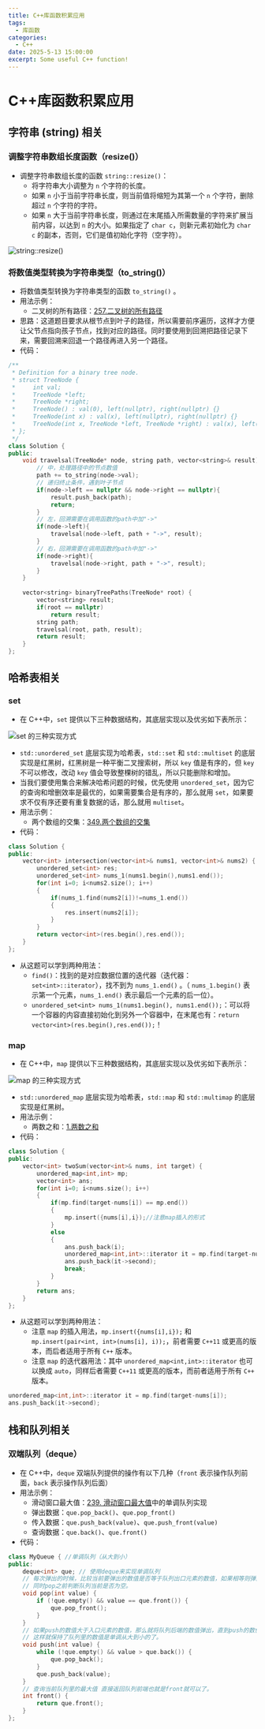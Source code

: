 ```yaml
---
title: C++库函数积累应用
tags:
  - 库函数
categories:
  - C++
date: 2025-5-13 15:00:00
excerpt: Some useful C++ function!
---
```

# C++库函数积累应用
## 字符串 (string) 相关
### 调整字符串数组长度函数（resize()）
+ 调整字符串数组长度的函数 `string::resize()`：
	+ 将字符串大小调整为 `n` 个字符的长度。
	+ 如果 `n` 小于当前字符串长度，则当前值将缩短为其第一个 `n` 个字符，删除超过 `n` 个字符的字符。
	+ 如果 `n` 大于当前字符串长度，则通过在末尾插入所需数量的字符来扩展当前内容，以达到 `n` 的大小。如果指定了 `char c`，则新元素初始化为 `char c` 的副本，否则，它们是值初始化字符（空字符）。

![string::resize()](https://yugin-blog-1313489805.cos.ap-guangzhou.myqcloud.com/20250513151409.png)

### 将数值类型转换为字符串类型（to_string()）
+ 将数值类型转换为字符串类型的函数 `to_string()` 。
+ 用法示例：
	+ 二叉树的所有路径：[257.二叉树的所有路径](https://leetcode.cn/problems/binary-tree-paths/description/)
+ 思路：这道题目要求从根节点到叶子的路径，所以需要前序遍历，这样才方便让父节点指向孩子节点，找到对应的路径。同时要使用到回溯把路径记录下来，需要回溯来回退一个路径再进入另一个路径。
+ 代码：

```cpp
/**
 * Definition for a binary tree node.
 * struct TreeNode {
 *     int val;
 *     TreeNode *left;
 *     TreeNode *right;
 *     TreeNode() : val(0), left(nullptr), right(nullptr) {}
 *     TreeNode(int x) : val(x), left(nullptr), right(nullptr) {}
 *     TreeNode(int x, TreeNode *left, TreeNode *right) : val(x), left(left), right(right) {}
 * };
 */
class Solution {
public:
    void travelsal(TreeNode* node, string path, vector<string>& result){
        // 中，处理路径中的节点数值
        path += to_string(node->val);
        // 递归终止条件，遇到叶子节点
        if(node->left == nullptr && node->right == nullptr){
            result.push_back(path);
            return;
        }
        // 左，回溯需要在调用函数的path中加"->"
        if(node->left){
            travelsal(node->left, path + "->", result);
        }
        // 右，回溯需要在调用函数的path中加"->"
        if(node->right){
            travelsal(node->right, path + "->", result);
        }
    }
    
    vector<string> binaryTreePaths(TreeNode* root) {
        vector<string> result;
        if(root == nullptr)
            return result;
        string path;
        travelsal(root, path, result);
        return result;
    }
};
```

## 哈希表相关
### set
+ 在 C++中，`set` 提供以下三种数据结构，其底层实现以及优劣如下表所示：

![set 的三种实现方式](https://yugin-blog-1313489805.cos.ap-guangzhou.myqcloud.com/20250517202801.png)

+ `std::unordered_set` 底层实现为哈希表，`std::set` 和 `std::multiset` 的底层实现是红黑树，红黑树是一种平衡二叉搜索树，所以 `key` 值是有序的，但 `key` 不可以修改，改动 `key` 值会导致整棵树的错乱，所以只能删除和增加。
+ 当我们要使用集合来解决哈希问题的时候，优先使用 `unordered_set`，因为它的查询和增删效率是最优的，如果需要集合是有序的，那么就用 `set`，如果要求不仅有序还要有重复数据的话，那么就用 `multiset`。
+ 用法示例：
	+ 两个数组的交集：[349.两个数组的交集](https://leetcode.cn/problems/intersection-of-two-arrays/description/)
+ 代码：

```cpp
class Solution {
public:
    vector<int> intersection(vector<int>& nums1, vector<int>& nums2) {
        unordered_set<int> res;
        unordered_set<int> nums_1(nums1.begin(),nums1.end());
        for(int i=0; i<nums2.size(); i++)
        {
            if(nums_1.find(nums2[i])!=nums_1.end())
            {
                res.insert(nums2[i]);
            }
        }
        return vector<int>(res.begin(),res.end());
    }
};
```

+ 从这题可以学到两种用法：
	+ `find()`：找到的是对应数据位置的迭代器（迭代器：`set<int>::iterator`），找不到为 `nums_1.end()` 。（ `nums_1.begin()` 表示第一个元素，`nums_1.end()` 表示最后一个元素的后一位）。
	+ `unordered_set<int> nums_1(nums1.begin(), nums1.end());`：可以将一个容器的内容直接初始化到另外一个容器中，在末尾也有：`return vector<int>(res.begin(),res.end());`！

### map
+ 在 C++中，`map` 提供以下三种数据结构，其底层实现以及优劣如下表所示：

![map 的三种实现方式](https://yugin-blog-1313489805.cos.ap-guangzhou.myqcloud.com/20250518195557.png)

+ `std::unordered_map` 底层实现为哈希表，`std::map` 和 `std::multimap` 的底层实现是红黑树。
 + 用法示例：
	+ 两数之和：[1.两数之和](https://leetcode.cn/problems/two-sum/description/)
+ 代码：

```cpp
class Solution {
public:
    vector<int> twoSum(vector<int>& nums, int target) {
        unordered_map<int,int> mp;
        vector<int> ans;
        for(int i=0; i<nums.size(); i++)
        {
            if(mp.find(target-nums[i]) == mp.end())
            {
                mp.insert({nums[i],i});//注意map插入的形式
            }
            else
            {
                ans.push_back(i);
                unordered_map<int,int>::iterator it = mp.find(target-nums[i]);
                ans.push_back(it->second);
                break;
            }
        }
        return ans;
    }
};
```

+ 从这题可以学到两种用法：
	+ 注意 `map` 的插入用法，`mp.insert({nums[i],i});` 和 `mp.insert(pair<int, int>(nums[i], i));`，前者需要 `C++11` 或更高的版本，而后者适用于所有 `C++` 版本。
	+ 注意 `map` 的迭代器用法：其中 `unordered_map<int,int>::iterator` 也可以换成 `auto`，同样后者需要 `C++11` 或更高的版本，而前者适用于所有 `C++` 版本。

```cpp
unordered_map<int,int>::iterator it = mp.find(target-nums[i]);
ans.push_back(it->second);
```

## 栈和队列相关
### 双端队列（deque）
+ 在 C++中，`deque` 双端队列提供的操作有以下几种（`front` 表示操作队列前面，`back` 表示操作队列后面）
+ 用法示例：
	+ 滑动窗口最大值：[239. 滑动窗口最大值](https://leetcode.cn/problems/sliding-window-maximum/)中的单调队列实现
	+ 弹出数据：`que.pop_back()`、`que.pop_front()`
	+ 传入数据：`que.push_back(value)`、`que.push_front(value)`
	+ 查询数据：`que.back()`、`que.front()`
+ 代码：

```cpp
class MyQueue { //单调队列（从大到小）
public:
    deque<int> que; // 使用deque来实现单调队列
    // 每次弹出的时候，比较当前要弹出的数值是否等于队列出口元素的数值，如果相等则弹出。
    // 同时pop之前判断队列当前是否为空。
    void pop(int value) {
        if (!que.empty() && value == que.front()) {
            que.pop_front();
        }
    }
    // 如果push的数值大于入口元素的数值，那么就将队列后端的数值弹出，直到push的数值小于等于队列入口元素的数值为止。
    // 这样就保持了队列里的数值是单调从大到小的了。
    void push(int value) {
        while (!que.empty() && value > que.back()) {
            que.pop_back();
        }
        que.push_back(value);
    }
    // 查询当前队列里的最大值 直接返回队列前端也就是front就可以了。
    int front() {
        return que.front();
    }
};
```

